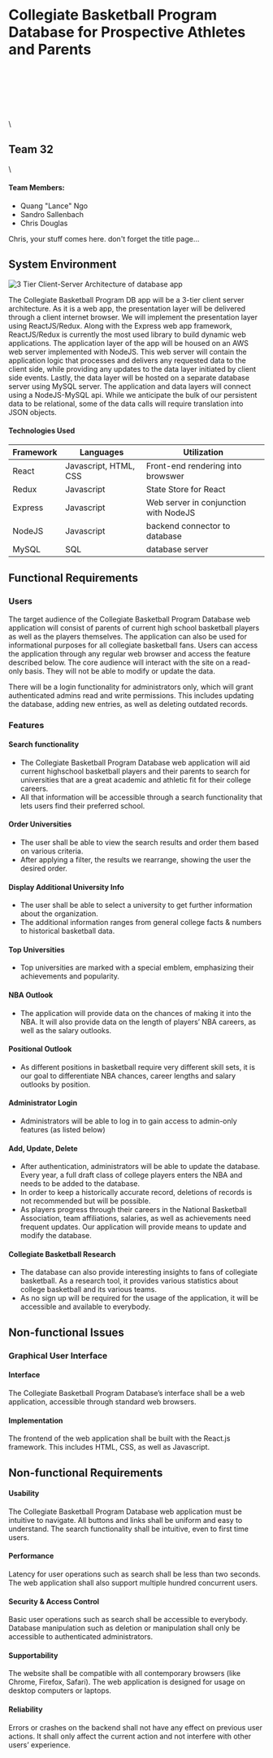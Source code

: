 # Collegiate Basketball Program Database for Prospective Athletes and Parents
\
\
\
\
\
\
\
## Team 32
\
#### Team Members:
* Quang "Lance" Ngo
* Sandro Sallenbach
* Chris Douglas
  
  
  
  
  
  
Chris, your stuff comes here.
don't forget the title page...
## System Environment
![3 Tier Client-Server Architecture of database app](https://i.imgur.com/0cGCJkk.jpg)

The Collegiate Basketball Program DB app will be a 3-tier client server architecture. As it is a
web app, the presentation layer will be delivered through a client internet browser. We will
implement the presentation layer using ReactJS/Redux. Along with the Express web app
framework, ReactJS/Redux is currently the most used library to build dynamic web applications.
The application layer of the app will be housed on an AWS web server implemented with
NodeJS. This web server will contain the application logic that processes and delivers any
requested data to the client side, while providing any updates to the data layer initiated by client
side events. Lastly, the data layer will be hosted on a separate database server using MySQL
server. The application and data layers will connect using a NodeJS-MySQL api. While we
anticipate the bulk of our persistent data to be relational, some of the data calls will require
translation into JSON objects.

#### Technologies Used

| Framework | Languages | Utilization |
| --- |--- | --- |
| React | Javascript, HTML, CSS | Front-end rendering into browswer |
| Redux | Javascript | State Store for React |
| Express | Javascript | Web server in conjunction with NodeJS |
| NodeJS | Javascript | backend connector to database |
| MySQL | SQL | database server |


## Functional Requirements

### Users

The target audience of the Collegiate Basketball Program Database web application will consist of parents of current high school basketball players as well as the players themselves. The application can also be used for informational purposes for all collegiate basketball fans. Users can access the application through any regular web browser and access the feature described below. The core audience will interact with the site on a read-only basis. They will not be able to modify or update the data.

There will be a login functionality for administrators only, which will grant authenticated admins read and write permissions. This includes updating the database, adding new entries, as well as deleting outdated records.


### Features

#### Search functionality
- The Collegiate Basketball Program Database web application will aid current highschool basketball players and their parents to search for universities that are a great academic and athletic fit for their college careers.
- All that information will be accessible through a search functionality that lets users find their preferred school.

#### Order Universities
- The user shall be able to view the search results and order them based on various criteria.
- After applying a filter, the results we rearrange, showing the user the desired order.

#### Display Additional University Info
- The user shall be able to select a university to get further information about the organization.
- The additional information ranges from general college facts & numbers to historical basketball data.



#### Top Universities
- Top universities are marked with a special emblem, emphasizing their achievements and popularity.

#### NBA Outlook
- The application will provide data on the chances of making it into the NBA. It will also provide data on the length of players’ NBA careers, as well as the salary outlooks.

#### Positional Outlook
- As different positions in basketball require very different skill sets, it is our goal to differentiate NBA chances, career lengths and salary outlooks by position. 

#### Administrator Login
- Administrators will be able to log in to gain access to admin-only features (as listed below)

#### Add, Update, Delete
- After authentication, administrators will be able to update the database. Every year, a full draft class of college players enters the NBA and needs to be added to the database.
- In order to keep a historically accurate record, deletions of records is not recommended but will be possible.
- As players progress through their careers in the National Basketball Association, team affiliations, salaries, as well as achievements need frequent updates. Our application will provide means to update and modify the database.

#### Collegiate Basketball Research
- The database can also provide interesting insights to fans of collegiate basketball. As a research tool, it provides various statistics about college basketball and its various teams.
- As no sign up will be required for the usage of the application, it will be accessible and available to everybody.



## Non-functional Issues

### Graphical User Interface

#### Interface
The Collegiate Basketball Program Database’s interface shall be a web application, accessible through standard web browsers.

#### Implementation
The frontend of the web application shall be built with the React.js framework. This includes HTML, CSS, as well as Javascript.


## Non-functional Requirements

#### Usability
The Collegiate Basketball Program Database web application must be intuitive to navigate. All buttons and links shall be uniform and easy to understand. The search functionality shall be intuitive, even to first time users.

#### Performance
Latency for user operations such as search shall be less than two seconds. The web application shall also support multiple hundred concurrent users.

#### Security & Access Control
Basic user operations such as search shall be accessible to everybody. Database manipulation such as deletion or manipulation shall only be accessible to authenticated administrators.

#### Supportability
The website shall be compatible with all contemporary browsers (like Chrome, Firefox, Safari). The web application is designed for usage on desktop computers or laptops.

#### Reliability
Errors or crashes on the backend shall not have any effect on previous user actions. It shall only affect the current action and not interfere with other users’ experience.
